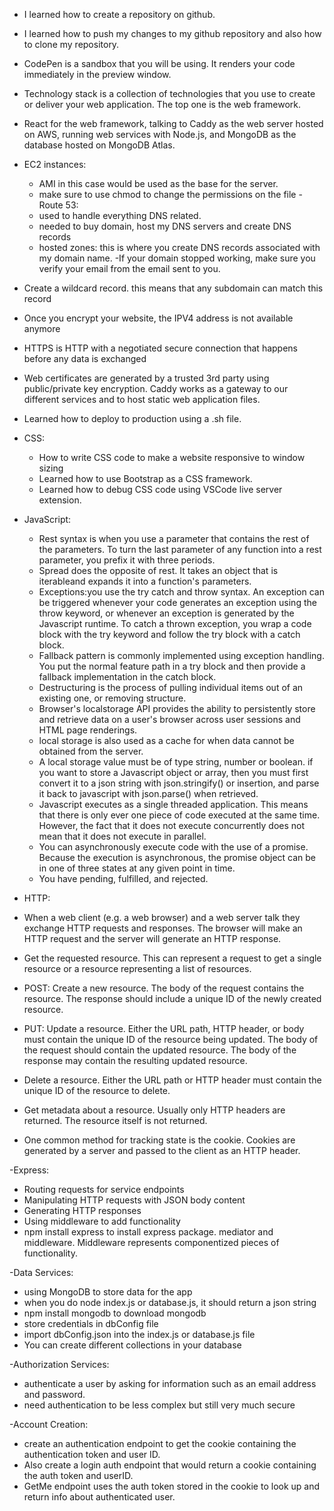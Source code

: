 - I learned how to create a repository on github.
- I learned how to push my changes to my github repository and also how to clone my repository.
- CodePen is a sandbox that you will be using. It renders your code immediately in the preview window. 
- Technology stack is a collection of technologies that you use to create or deliver your web application. The top one is the web framework.
- React for the web framework, talking to Caddy as the web server hosted on AWS, running web services with Node.js, and MongoDB as the database hosted on MongoDB Atlas.

- EC2 instances:
    - AMI in this case would be used as the base for the server.
    - make sure to use chmod to change the permissions on the file
-Route 53:
    - used to handle everything DNS related.
    - needed to buy domain, host my DNS servers and create DNS records
    - hosted zones: this is where you create DNS records associated with my domain name.
-If your domain stopped working, make sure you verify your email from the email sent to you.
- Create a wildcard record. this means that any subdomain can match this record
- Once you encrypt your website, the IPV4 address is not available anymore
- HTTPS is HTTP with a negotiated secure connection that happens before any data is exchanged
- Web certificates are generated by a trusted 3rd party using public/private key encryption. Caddy works as a gateway to our different services and to host static web application files. 
- Learned how to deploy to production using a .sh file.

- CSS:
  -    How to write CSS code to make a website responsive to window sizing
  -    Learned how to use Bootstrap as a CSS framework.
  -    Learned how to debug CSS code using VSCode live server extension.
    
- JavaScript:
  -    Rest syntax is when you use a parameter that contains the rest of the parameters. To turn the last parameter of any function into a rest parameter, you prefix it with three periods.
  -    Spread does the opposite of rest. It takes an object that is iterableand expands it into a function's parameters.
  -    Exceptions:you use the try catch and throw syntax. An exception can be triggered whenever your code generates an exception using the throw keyword, or whenever an exception is generated by the Javascript runtime. To catch a thrown exception, you wrap a code block with the try keyword and follow the try block with a catch block.
  -    Fallback pattern is commonly implemented using exception handling. You put the normal feature path in a try block and then provide a fallback implementation in the catch block.
  -    Destructuring is the process of pulling individual items out of an existing one, or removing structure.
  -    Browser's localstorage API provides the ability to persistently store and retrieve data on a user's browser across user sessions and HTML page renderings.
  -    local storage is also used as a cache for when data cannot be obtained from the server.
  -    A local storage value must be of type string, number or boolean. if you want to store a Javascript object or array, then you must first convert it to a json string with json.stringify() or insertion, and parse it back to javascript with json.parse() when retrieved.
  -    Javascript executes as a single threaded application. This means that there is only ever one piece of code executed at the same time. However, the fact that it does not execute concurrently does not mean that it does not execute in parallel.
  -    You can asynchronously execute code with the use of a promise. Because the execution is asynchronous, the promise object can be in one of three states at any given point in time.
  -    You have pending, fulfilled, and rejected. 

- HTTP:
- When a web client (e.g. a web browser) and a web server talk they exchange HTTP requests and responses. The browser will make an HTTP request and the server will generate an HTTP response.
- Get the requested resource. This can represent a request to get a single resource or a resource representing a list of resources.
- POST: Create a new resource. The body of the request contains the resource. The response should include a unique ID of the newly created resource.
- PUT: Update a resource. Either the URL path, HTTP header, or body must contain the unique ID of the resource being updated. The body of the request should contain the updated resource. The body of the response may contain the resulting updated resource.
- Delete a resource. Either the URL path or HTTP header must contain the unique ID of the resource to delete.
- Get metadata about a resource. Usually only HTTP headers are returned. The resource itself is not returned.
- One common method for tracking state is the cookie. Cookies are generated by a server and passed to the client as an HTTP header.

-Express:
-    Routing requests for service endpoints
-    Manipulating HTTP requests with JSON body content
-    Generating HTTP responses
-    Using middleware to add functionality
-    npm install express to install express package. mediator and middleware. Middleware represents componentized pieces of functionality. 

-Data Services:
- using MongoDB to store data for the app
- when you do node index.js or database.js, it should return a json string
- npm install mongodb to download mongodb
- store credentials in dbConfig file
- import dbConfig.json into the index.js or database.js file
- You can create different collections in your database     

-Authorization Services:
- authenticate a user by asking for information such as an email address and password.
- need authentication to be less complex but still very much secure

-Account Creation:
- create an authentication endpoint to get the cookie containing the authentication token and user ID.
- Also create a login auth endpoint that would return a cookie containing the auth token and userID.
- GetMe endpoint uses the auth token stored in the cookie to look up and return info about authenticated user.
  
